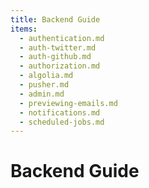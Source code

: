 ```yaml
---
title: Backend Guide
items:
  - authentication.md
  - auth-twitter.md
  - auth-github.md
  - authorization.md
  - algolia.md
  - pusher.md
  - admin.md
  - previewing-emails.md
  - notifications.md
  - scheduled-jobs.md
---
```


# Backend Guide

